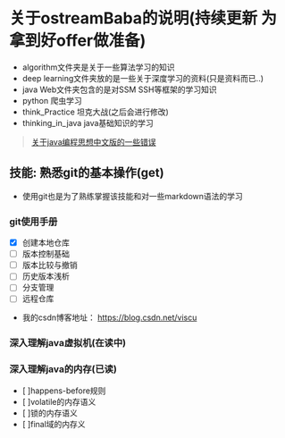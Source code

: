 # 关于ostreamBaba的说明(持续更新 为拿到好offer做准备)

* algorithm文件夹是关于一些算法学习的知识
* deep learning文件夹放的是一些关于深度学习的资料(只是资料而已..)
* java Web文件夹包含的是对SSM SSH等框架的学习知识
* python 爬虫学习 
* think_Practice 坦克大战(之后会进行修改)
* thinking_in_java java基础知识的学习

> [关于java编程思想中文版的一些错误](https://book.douban.com/review/7803218/)


## 技能: 熟悉git的基本操作(get)

* 使用git也是为了熟练掌握该技能和对一些markdown语法的学习

### git使用手册
- [x] 创建本地仓库
- [ ] 版本控制基础
- [ ] 版本比较与撤销
- [ ] 历史版本浅析
- [ ] 分支管理
- [ ] 远程仓库

* 我的csdn博客地址： <https://blog.csdn.net/viscu>


### 深入理解java虚拟机(在读中)

### 深入理解java的内存(已读)	
- [ ]happens-before规则
- [ ]volatile的内存语义
- [ ]锁的内存语义
- [ ]final域的内存义
